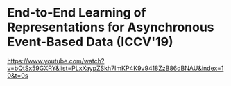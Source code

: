# End-to-End Learning of Representations for Asynchronous Event-Based Data (ICCV'19)
https://www.youtube.com/watch?v=bQtSx59GXRY&list=PLxXaypZSkh7ImKP4K9v9418ZzB86dBNAU&index=10&t=0s
